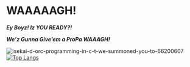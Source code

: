 # WAAAAAGH!

***Ey Boyz! Iz YOU READY?!***


***We’z Gunna Give’em a ProPa WAAAGH!***







<!--
![Anurag's GitHub stats](https://github-readme-stats.vercel.app/api?username=wa1575&show_icons=true&theme=radical&hide=prs)
-->







![isekai-d-orc-programming-in-c-t-we-summoned-you-to-66200607](https://user-images.githubusercontent.com/67878157/110108360-6fb94280-7def-11eb-830b-3bc9e57f1e0f.png)        [![Top Langs](https://github-readme-stats.vercel.app/api/top-langs/?username=wa1575&layout=compact)](https://github.com/anuraghazra/github-readme-stats)





<!--
**wa1575/wa1575** is a ✨ _special_ ✨ repository because its `README.md` (this file) appears on your GitHub profile.

Here are some ideas to get you started:

- 🔭 I’m currently working on ...
- 🌱 I’m currently learning ...
- 👯 I’m looking to collaborate on ...
- 🤔 I’m looking for help with ...
- 💬 Ask me about ...
- 📫 How to reach me: ...
- 😄 Pronouns: ...
- ⚡ Fun fact: ...
-->
